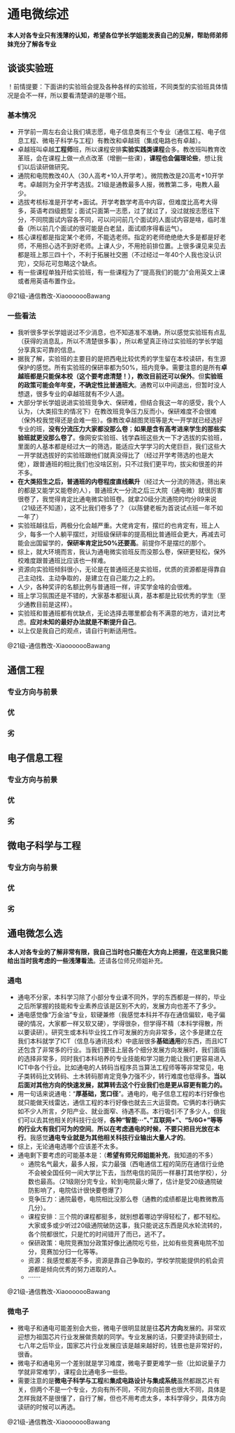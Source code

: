 # 通电微综述

**本人对各专业只有浅薄的认知，希望各位学长学姐能发表自己的见解，帮助师弟师妹充分了解各专业**

## 谈谈实验班

！前情提要：下面讲的实验班会提及各种各样的实验班，不同类型的实验班具体情况是会不一样，所以要看清楚讲的是哪个班。

### 基本情况

- 开学前一周左右会让我们填志愿，电子信息类有三个专业（通信工程、电子信息工程、微电子科学与工程）有教改和卓越班（集成电路也有卓越）。
- 卓越班叫卓越**工程师**班，所以课程安排**实验实践类课程**会多。教改班叫教育改革班，会在课程上做一点点改革（增删一些课），**课程也会偏理论些**，想让我们以后读研做研究。
- 通院和电院教改40人（30人高考+10人开学考）。微院教改是20高考+10开学考。卓越则为全开学考选拔。21级是通教最多人报，微教第二多，电教人最少。
- 选拔考核标准是开学考+面试。开学考数学考高中内容，但难度比高考大得多，英语考四级题型；面试只面第一志愿，过了就过了，没过就按志愿往下分，不同院面试内容各不同，可以问问前几个面试的人面试内容是啥，临时准备（所以前几个面试的很可能是白老鼠，面试顺序得看运气）。
- 核心课程都是指定某个老师，不能选老师。指定的老师绝绝绝大多是都是好老师，不用担心选不到好老师。上课人少，不用抢前排位置。上很多课见来见去都是班上那三四十个，不利于拓展社交圈（不过经过一年40个人我也没认识完），交际花可忽略这个缺点。
- 有一些课程单独开给实验班，有一些课程为了“提高我们的能力”会用英文上课或者用英语布置作业。

@21级-通信教改-XiaooooooBawang

### 一些看法

- 我听很多学长学姐说过不少消息，也不知道准不准确，所以感觉实验班有点乱（获得的消息乱，所以不清楚很多事），所以希望真正待过实验班的学长学姐分享真实可靠的信息。
- 据我了解，实验班的主要目的是把西电比较优秀的学生留在本校读研，有生源保护的感觉。所有实验班的保研率都为50%，班内竞争。需要注意的是所有**卓越班都是只能保本校（这个要考虑清楚！），教改目前还可以保外**。但**实验班的政策可能会年年变，不确定性比普通班大**。通教可以中间退出，但暂时没人想退，很多专业的卓越班就有不少人退。
- 大部分学长学姐说进实验班竞争大、保研难，但结合我这一年的感受，我个人认为，（大类招生的情况下）在教改班竞争压力反而小，保研难度不会很难（保外校我觉得还是会难一些）。像教改卓越图灵班等是大一开学就已经选好专业的班，**没有分流压力大家都没那么卷**；**如果是含有高考进来学生的那些实验班就更没那么卷了**。像网安实验班、钱学森班这些大一下才选拔的实验班，里面的人基本都是经过大一的筛选，能适应大学学习的大佬巨巨，我们这些大一开学就选拔好的实验班跟他们就真没得比了（经过开学考筛选的也是大佬），跟普通班的相比我们也没啥区别，只不过我们更平均，拔尖和很差的并不多。
- **在大类招生之后，普通班的内卷程度直线飙升**（经过大一分流的筛选，筛出来的都是又能学又能卷的人），普通班大一分流之后三大院（通电微）就很厉害很卷了，我觉得肯定比通电微实验班卷。就拿20级分流通院的均分89来说（21级还不知道），这不比我们卷多了？（以陈健老板为首说试点班一年不如一年了）
- 实验班越往后，两极分化会越严重。大佬肯定有，摆烂的也肯定有，班上人少，每多一个人躺平摆烂，对班级保研率的提高相比普通班会更大，再减去可能会出国留学的，**保研率肯定比50%还要高**。前提你不是摆烂的那个。
- 综上，就大环境而言，我认为通电微实验班反而没那么卷，保研更轻松，保外校难度跟普通班比应该也一样难。
- 资源向实验班倾斜很小，无论是在普通班还是实验班，优质的资源都是得靠自己主动找、主动争取的，是建立在自己能力之上的。
- 人少，各种奖评的名额比例与普通班一样，评奖学金啥的会很难。
- 班上学习氛围还是不错的，大家基本都挺认真，基本都是比较优秀的学生（至少通教目前是这样）。
- 实验班和普通班都有优缺点，无论选择去哪里都会有不满意的地方，请对比考虑。**应对未知的最好办法就是不断提升自己**。
- 以上仅是我自己的观点，请自行判断适用性。

@21级-通信教改-XiaooooooBawang

## 通信工程

### 专业方向与前景



### 优



### 劣



## 电子信息工程

### 专业方向与前景



### 优



### 劣



## 微电子科学与工程

### 专业方向与前景



### 优



### 劣

## 通电微怎么选

**本人对各专业的了解非常有限，我自己当时也只能在大方向上把握，在这里我只能给出当时我考虑的一些浅薄看法**。还请各位师兄师姐补充。

### 通电

- 通电不分家，本科学习除了小部分专业课不同外，学的东西都是一样的，毕业之后所掌握的技能和专业素养应该是区别不大的，发展方向也差不了多少。
- 通电感觉像“万金油”专业，软硬兼修（我感觉本科并不存在通信偏软，电子偏硬的情况，大家都一样又软又硬），学得很杂，但学得不精（本科学得散，所以要读研）。研究生或本科毕业找工作可发展的方向非常多，这个多是建立在我们本科就学了ICT（信息与通讯技术）中底层很多**基础通用**的东西，而且ICT还包含了非常多的行业。当我们要往上层各个细分发展方向发展时，我们面临的选择非常多，同时我们本科培养的专业技能和学习能力能让我们更容易进入ICT中各个行业。比如通电的人转码当程序员当算法工程师等等非常常见，电子类转码比文转码、土木转码那肯定竞争力强不少，转行难度也低得多。**当以后面对其他方向的快速发展，就算转去这个行业我们也是更从容更有能力的。**
- 用一句话来说通电：“**厚基础，宽口径**”。通电的，电子信息工程的本行好像也就只能做天线雷达，通信工程的本行好像也就去三大运营商。它俩的本行确实如不少人所言，夕阳产业、就业面窄、待遇不高。本行吸引不了多少人，但我们可以去其他相关的科技行业呀，**各种“智能···”、”互联网+“、“5/6G+”等等的行业大有我们可为的空间**。**所以在考虑通电的时候，不要只把目光放在本行**。我感觉**通电专业就是为其他相关科技行业输出大量人才的**。
- 综上，无论通电选哪个应该差不太多。
- 通电剩下要考虑的可能基本是：（**希望有师兄师姐能补充**，我知道的不多）
  - 通院名气最大，最多人报，实力最强（西电通信工程的简历在通信行业绝不会被全国任何一间大学比下去，当然电信的简历一样暴打其他学校），分数也最高。（21级刚分完专业，轮到电院最火爆了，估计是受20级通院破防影响了，电院估计很快要卷爆了）
  - 竞争压力：通院最卷，电院相比没那么卷（通教的成绩都是比电教微教高几分）。
  - 课程安排：三个院的课程都挺多，就别想着哪边学得轻松了，都不轻松。大家或多或少听过20级通院破防这事，我只能说这东西是风水轮流转的，各个院都很忙，只是忙的时间错开了而已，逃不了。
  - 保研政策：电院竞赛加分政策好像比通院吃亏些，比如有些竞赛电院不加分，竞赛加分归一化等等。
  - 资源：我感觉都差不多，资源是靠自己争取的，学校学院能提供的机会资源都是倾向优秀的努力进取的人。
  - ·······

@21级-通信教改-XiaooooooBawang

### 微电子

- 微电子和通电可能差别会大些，微电子很明显就是往**芯片方向**发展的。非常欢迎想为祖国芯片行业发展做贡献的同学。专业发展的话，只要坚持读到硕士，七八年之后毕业，国家芯片行业发展应该是越来越好的，钱景也是非常好的，很香。
- 微电子和通电另一个差别就是学习难度，微电子要更难学一些（比如说量子力学就非常难学），课程会比通电多一些些。
- 需要注意的是**微电子科学与工程**和**集成电路设计与集成系统**虽然都跟芯片有关，但两个不是一个专业，方向有所不同，不同方向前景也很大不同，具体是怎样我就不是很懂了，自行了解，但也不用考虑太多，本科学得少，具体方向读研的时候可以再选。

@21级-通信教改-XiaooooooBawang